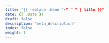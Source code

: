 ```yaml
---
title: "{{ replace .Name "-" " " | title }}"
date: {{ .Date }}
draft: false
description: "meta_description"
index: false
weight: 1
---
```


